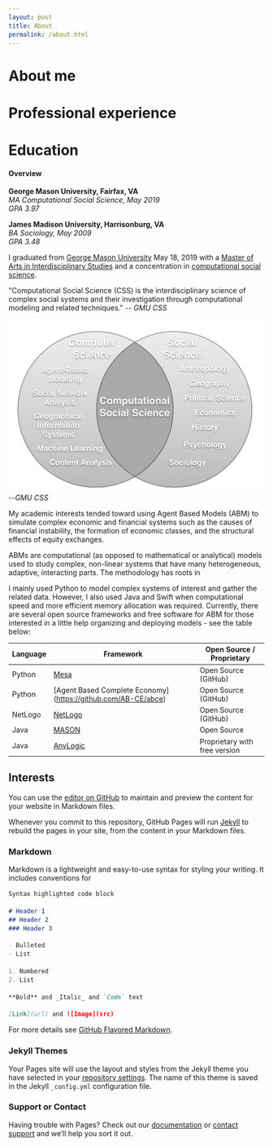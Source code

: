 ```yaml
---
layout: post
title: About
permalink: /about.html
---
```


# About me

# Professional experience

# Education

#### Overview
**George Mason University, Fairfax, VA**  
*MA Computational Social Science, May 2019*  
*GPA 3.97*

**James Madison University, Harrisonburg, VA**  
*BA Sociology, May 2009*  
*GPA 3.48*

I graduated from [George Mason University](https://www2.gmu.edu) May 18, 2019 with a [Master of Arts in Interdisciplinary Studies](https://mais.gmu.edu/programs/la-mais-isin/overview) and a concentration in [computational social science](https://cos.gmu.edu/cds/computational-social-science/).

"Computational Social Science (CSS) is the interdisciplinary science of complex social systems and their investigation through computational modeling and related techniques."
-- *GMU CSS*


![CSS Ven Diagram](/images/CSS-Ven-Diagram.png) --*GMU CSS*

My academic interests tended toward using Agent Based Models (ABM) to simulate complex economic and financial systems such as the causes of financial instability, the formation of economic classes, and the structural effects of equity exchanges.  

ABMs are computational (as opposed to mathematical or analytical) models used to study complex, non-linear systems that have many heterogeneous, adaptive, interacting parts. The methodology has roots in 

I mainly used Python to model complex systems of interest and gather the related data. However, I also used Java and Swift when computational speed and more efficient memory allocation was required. Currently, there are several open source frameworks and free software for ABM for those interested in a little help organizing and deploying models - see the table below:  

Language | Framework | Open Source / Proprietary
-------- | --------- | -------------------------
Python | [Mesa](https://github.com/projectmesa/mesa) | Open Source (GitHub)
Python | [Agent Based Complete Economy] (https://github.com/AB-CE/abce) | Open Source (GitHub)
NetLogo | [NetLogo](https://github.com/NetLogo/NetLogo) | Open Source (GitHub)
Java | [MASON](https://cs.gmu.edu/~eclab/projects/mason/) | Open Source
Java | [AnyLogic](https://www.anylogic.com) | Proprietary with free version





## Interests

You can use the [editor on GitHub](https://github.com/charlieroecss/charlieroecss.github.io/edit/master/index.md) to maintain and preview the content for your website in Markdown files.

Whenever you commit to this repository, GitHub Pages will run [Jekyll](https://jekyllrb.com/) to rebuild the pages in your site, from the content in your Markdown files.

### Markdown

Markdown is a lightweight and easy-to-use syntax for styling your writing. It includes conventions for

```markdown
Syntax highlighted code block

# Header 1
## Header 2
### Header 3

- Bulleted
- List

1. Numbered
2. List

**Bold** and _Italic_ and `Code` text

[Link](url) and ![Image](src)
```

For more details see [GitHub Flavored Markdown](https://guides.github.com/features/mastering-markdown/).

### Jekyll Themes

Your Pages site will use the layout and styles from the Jekyll theme you have selected in your [repository settings](https://github.com/charlieroecss/charlieroecss.github.io/settings). The name of this theme is saved in the Jekyll `_config.yml` configuration file.

### Support or Contact

Having trouble with Pages? Check out our [documentation](https://help.github.com/categories/github-pages-basics/) or [contact support](https://github.com/contact) and we’ll help you sort it out.
